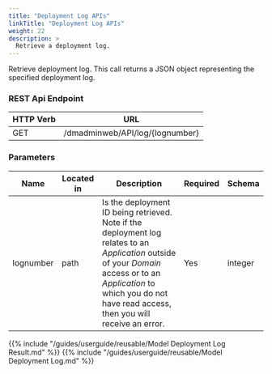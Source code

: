 ```yaml
---
title: "Deployment Log APIs"
linkTitle: "Deployment Log APIs"
weight: 22
description: >
  Retrieve a deployment log.
---
```


Retrieve deployment log. This call returns a JSON object representing the specified deployment log.

### REST Api Endpoint

| HTTP Verb | URL                             |
|-----------|---------------------------------|
| GET       | /dmadminweb/API/log/{lognumber} |

### Parameters

| Name      | Located in | Description                                                                                                                                                                                                               | Required | Schema  |
|-----------|------------|---------------------------------------------------------------------------------------------------------------------------------------------------------------------------------------------------------------------------|----------|---------|
| lognumber | path       | Is the deployment ID being retrieved. Note if the deployment log relates to an _Application_ outside of your _Domain_ access or to an _Application_ to which you do not have read access, then you will receive an error. | Yes      | integer |

{{% include "/guides/userguide/reusable/Model Deployment Log Result.md" %}}
{{% include "/guides/userguide/reusable/Model Deployment Log.md" %}}
